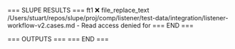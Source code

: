 === SLUPE RESULTS ===
ft1 ❌ file_replace_text /Users/stuart/repos/slupe/proj/comp/listener/test-data/integration/listener-workflow-v2.cases.md - Read access denied for
=== END ===

=== OUTPUTS ===
=== END ===